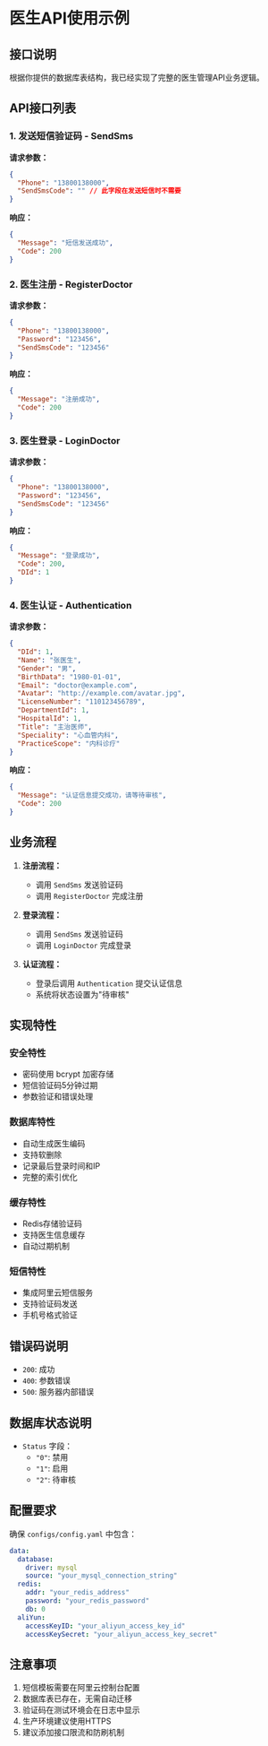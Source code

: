 # 医生API使用示例

## 接口说明

根据你提供的数据库表结构，我已经实现了完整的医生管理API业务逻辑。

## API接口列表

### 1. 发送短信验证码 - SendSms

**请求参数：**
```json
{
  "Phone": "13800138000",
  "SendSmsCode": "" // 此字段在发送短信时不需要
}
```

**响应：**
```json
{
  "Message": "短信发送成功",
  "Code": 200
}
```

### 2. 医生注册 - RegisterDoctor

**请求参数：**
```json
{
  "Phone": "13800138000",
  "Password": "123456",
  "SendSmsCode": "123456"
}
```

**响应：**
```json
{
  "Message": "注册成功",
  "Code": 200
}
```

### 3. 医生登录 - LoginDoctor

**请求参数：**
```json
{
  "Phone": "13800138000",
  "Password": "123456",
  "SendSmsCode": "123456"
}
```

**响应：**
```json
{
  "Message": "登录成功",
  "Code": 200,
  "DId": 1
}
```

### 4. 医生认证 - Authentication

**请求参数：**
```json
{
  "DId": 1,
  "Name": "张医生",
  "Gender": "男",
  "BirthData": "1980-01-01",
  "Email": "doctor@example.com",
  "Avatar": "http://example.com/avatar.jpg",
  "LicenseNumber": "110123456789",
  "DepartmentId": 1,
  "HospitalId": 1,
  "Title": "主治医师",
  "Speciality": "心血管内科",
  "PracticeScope": "内科诊疗"
}
```

**响应：**
```json
{
  "Message": "认证信息提交成功，请等待审核",
  "Code": 200
}
```

## 业务流程

1. **注册流程：**
   - 调用 `SendSms` 发送验证码
   - 调用 `RegisterDoctor` 完成注册

2. **登录流程：**
   - 调用 `SendSms` 发送验证码
   - 调用 `LoginDoctor` 完成登录

3. **认证流程：**
   - 登录后调用 `Authentication` 提交认证信息
   - 系统将状态设置为"待审核"

## 实现特性

### 安全特性
- 密码使用 bcrypt 加密存储
- 短信验证码5分钟过期
- 参数验证和错误处理

### 数据库特性
- 自动生成医生编码
- 支持软删除
- 记录最后登录时间和IP
- 完整的索引优化

### 缓存特性
- Redis存储验证码
- 支持医生信息缓存
- 自动过期机制

### 短信特性
- 集成阿里云短信服务
- 支持验证码发送
- 手机号格式验证

## 错误码说明

- `200`: 成功
- `400`: 参数错误
- `500`: 服务器内部错误

## 数据库状态说明

- `Status` 字段：
  - `"0"`: 禁用
  - `"1"`: 启用
  - `"2"`: 待审核

## 配置要求

确保 `configs/config.yaml` 中包含：

```yaml
data:
  database:
    driver: mysql
    source: "your_mysql_connection_string"
  redis:
    addr: "your_redis_address"
    password: "your_redis_password"
    db: 0
  aliYun:
    accessKeyID: "your_aliyun_access_key_id"
    accessKeySecret: "your_aliyun_access_key_secret"
```

## 注意事项

1. 短信模板需要在阿里云控制台配置
2. 数据库表已存在，无需自动迁移
3. 验证码在测试环境会在日志中显示
4. 生产环境建议使用HTTPS
5. 建议添加接口限流和防刷机制